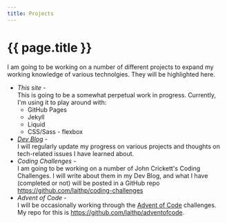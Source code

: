 ```yaml
---
title: Projects 
---
```

# {{ page.title }}

I am going to be working on a number of different projects to expand my working knowledge of various technolgies. They will be highlighted here.

<ul>
    <li><em>This site</em> - <br/>
    This is going to be a somewhat perpetual work in progress. Currently, I'm using it to play around with:
    <ul>
    <li>GitHub Pages</li>
    <li>Jekyll</li>
    <li>Liquid</li>
    <li>CSS/Sass - flexbox</li>
    </ul>
    </li>
    <li><em><a href="/blog.html">Dev Blog</a></em> - <br/>
   I will regularly update my progress on various projects and thoughts on tech-related issues I have learned about.
    </li>
    <li><em>Coding Challenges</em> - <br/>
    I am going to be working on a number of John Crickett's Coding Challenges. I will write about them in my Dev Blog, and what I have (completed or not) will be posted in a GitHub repo <a href="https://github.com/laithp/coding-challenges" target="_new">https://github.com/laithp/coding-challenges</a>
    </li>
    <li><em>Advent of Code</em> - <br/>
    I will be occasionally working through the <a href="https://adventofcode.com/" target="_new">Advent of Code</a> challenges. My repo for this is <a href="https://github.com/laithp/adventofcode" target="_new">https://github.com/laithp/adventofcode</a>.
    </li>
</ul>